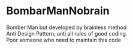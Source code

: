 # BombarManNobrain
Bomber Man but developed by brainless method <br>
Anti Design Pattern, anti all rules of good coding. <br>
Poor someone who need to maintain this code <br>
